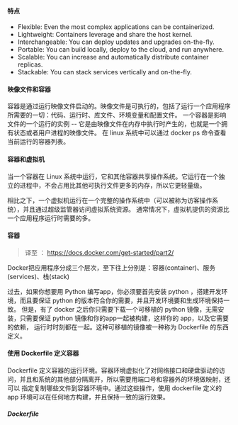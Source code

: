#### 特点

* Flexible: Even the most complex applications can be containerized.
* Lightweight: Containers leverage and share the host kernel.
* Interchangeable: You can deploy updates and upgrades on-the-fly.
* Portable: You can build locally, deploy to the cloud, and run anywhere.
* Scalable: You can increase and automatically distribute container replicas.
* Stackable: You can stack services vertically and on-the-fly.

#### 映像文件和容器

容器是通过运行映像文件启动的。映像文件是可执行的，包括了运行一个应用程序所需要的一切：代码、运行时、库文件、环境变量和配置文件。
一个容器是影响文件的一个运行的实例 -- 它是由映像文件在内存中执行时产生的，也就是一个拥有状态或者用户进程的映像文件。
在 linux 系统中可以通过 docker ps 命令查看当前运行的容器列表。

#### 容器和虚拟机

当一个容器在 Linux 系统中运行，它和其他容器共享操作系统。它运行在一个独立的进程中，不会占用比其他可执行文件更多的内存，所以它更轻量级。

相比之下，一个虚拟机运行在一个完整的操作系统中（可以被称为访客操作系统），并且通过超级监管器访问虚拟系统资源。
通常情况下，虚拟机提供的资源比一个应用程序运行时需要的多。


#### 容器

> 译至 ： https://docs.docker.com/get-started/part2/

Docker把应用程序分成三个层次，至下往上分别是：容器(container)、服务(services)、栈(stack)

过去，如果你想要用 Python 编写app，你必须要首先安装 python ，搭建开发环境，而且要保证 python 的版本符合你的需要，并且开发环境要和生成环境保持一致。
但是，有了 docker 之后你只需要下载一个可移植的 python 镜像，无需安装，只需要保证 python 镜像和你的app一起被构建，这样你的 app，以及它需要的依赖，
运行时时刻都在一起。这种可移植的镜像被一种称为 Dockerfile 的东西定义。

#### 使用 Dockerfile 定义容器

Dockerfile 定义容器的运行环境。容器环境虚拟化了对网络接口和硬盘驱动的访问，并且和系统的其他部分隔离开，所以需要用端口号和容器外的环境做映射，还可以
指定复制哪些文件到容器环境中。通过这些操作，使用 dockerfile 定义的 app 环境可以在任何地方构建，并且保持一致的运行效果。

##### Dockerfile



